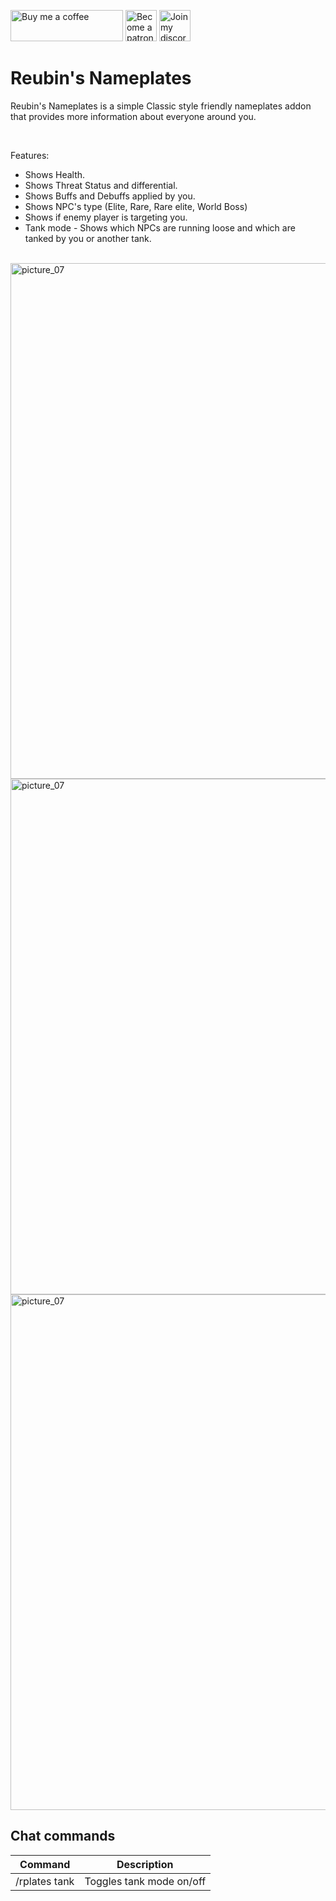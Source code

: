 <a href="https://www.buymeacoffee.com/reubin" target="_blank"><img height="50" width="180" alt="Buy me a coffee" src="https://cdn.buymeacoffee.com/buttons/v2/default-yellow.png" alt="Buy Me A Coffee"></a>
<a href="https://www.patreon.com/bePatron?u=72927614" target="_blank"><img width="50" alt="Become a patron" src="https://user-images.githubusercontent.com/82573908/185756697-34d65503-03bc-43a4-b905-86cc1ecd1c2f.png"></a>
<a href="https://discord.gg/Hj49J2APGZ" target="_blank"><img width="50" alt="Join my discord" src="https://user-images.githubusercontent.com/82573908/185756670-b92eaf9e-f4fb-4f8a-b0b0-6325e6a16886.png"></a>

# **Reubin's Nameplates**
Reubin's Nameplates is a simple Classic style friendly nameplates addon that provides more information about everyone around you.

<br />

Features:
- Shows Health.
- Shows Threat Status and differential.
- Shows Buffs and Debuffs applied by you.
- Shows NPC's type (Elite, Rare, Rare elite, World Boss)
- Shows if enemy player is targeting you.
- Tank mode - Shows which NPCs are running loose and which are tanked by you or another tank.

<br />

<img width="825" alt="picture_07" src="https://user-images.githubusercontent.com/82573908/187562002-fb394268-211b-4b31-b9c9-0d6d4de1c431.jpg">
<img width="825" alt="picture_07" src="https://user-images.githubusercontent.com/82573908/187562014-c9e4bb50-dc21-47ff-b0fa-de7f586f7cad.jpg">
<img width="825" alt="picture_07" src="https://user-images.githubusercontent.com/82573908/187562019-1f64053b-cd61-4b7e-a746-24cb73a25a24.jpg">

<br />

## **Chat commands**
| Command | Description |
| --- | --- |
| /rplates tank | Toggles tank mode  on/off |

<br />
<br />


